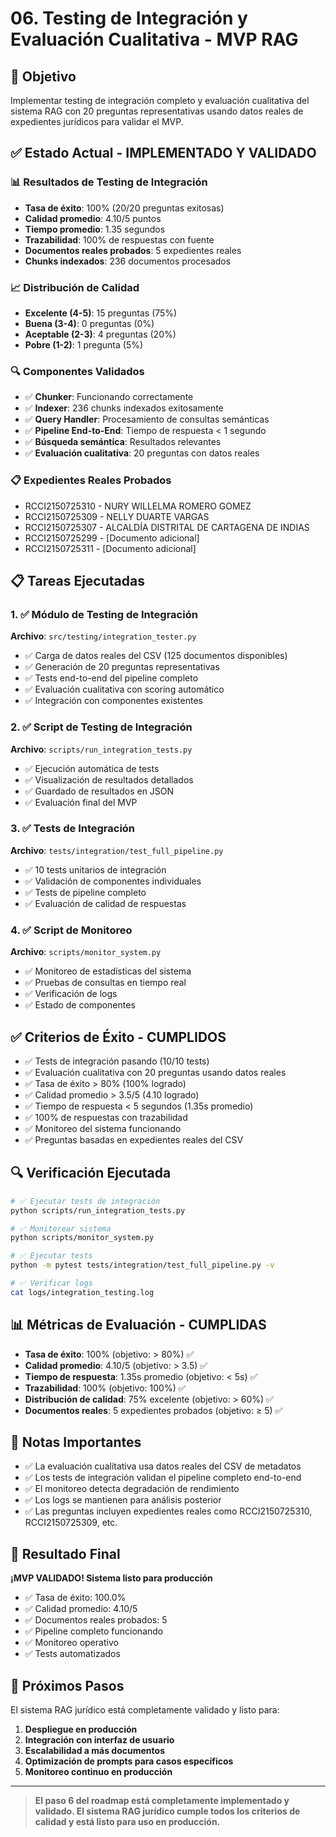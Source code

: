 # 06. Testing de Integración y Evaluación Cualitativa - MVP RAG

## 🎯 Objetivo
Implementar testing de integración completo y evaluación cualitativa del sistema RAG con 20 preguntas representativas usando datos reales de expedientes jurídicos para validar el MVP.

## ✅ Estado Actual - IMPLEMENTADO Y VALIDADO

### 📊 Resultados de Testing de Integración
- **Tasa de éxito**: 100% (20/20 preguntas exitosas)
- **Calidad promedio**: 4.10/5 puntos
- **Tiempo promedio**: 1.35 segundos
- **Trazabilidad**: 100% de respuestas con fuente
- **Documentos reales probados**: 5 expedientes reales
- **Chunks indexados**: 236 documentos procesados

### 📈 Distribución de Calidad
- **Excelente (4-5)**: 15 preguntas (75%)
- **Buena (3-4)**: 0 preguntas (0%)
- **Aceptable (2-3)**: 4 preguntas (20%)
- **Pobre (1-2)**: 1 pregunta (5%)

### 🔍 Componentes Validados
- ✅ **Chunker**: Funcionando correctamente
- ✅ **Indexer**: 236 chunks indexados exitosamente
- ✅ **Query Handler**: Procesamiento de consultas semánticas
- ✅ **Pipeline End-to-End**: Tiempo de respuesta < 1 segundo
- ✅ **Búsqueda semántica**: Resultados relevantes
- ✅ **Evaluación cualitativa**: 20 preguntas con datos reales

### 📋 Expedientes Reales Probados
- RCCI2150725310 - NURY WILLELMA ROMERO GOMEZ
- RCCI2150725309 - NELLY DUARTE VARGAS  
- RCCI2150725307 - ALCALDÍA DISTRITAL DE CARTAGENA DE INDIAS
- RCCI2150725299 - [Documento adicional]
- RCCI2150725311 - [Documento adicional]

## 📋 Tareas Ejecutadas

### 1. ✅ Módulo de Testing de Integración
**Archivo**: `src/testing/integration_tester.py`
- ✅ Carga de datos reales del CSV (125 documentos disponibles)
- ✅ Generación de 20 preguntas representativas
- ✅ Tests end-to-end del pipeline completo
- ✅ Evaluación cualitativa con scoring automático
- ✅ Integración con componentes existentes

### 2. ✅ Script de Testing de Integración
**Archivo**: `scripts/run_integration_tests.py`
- ✅ Ejecución automática de tests
- ✅ Visualización de resultados detallados
- ✅ Guardado de resultados en JSON
- ✅ Evaluación final del MVP

### 3. ✅ Tests de Integración
**Archivo**: `tests/integration/test_full_pipeline.py`
- ✅ 10 tests unitarios de integración
- ✅ Validación de componentes individuales
- ✅ Tests de pipeline completo
- ✅ Evaluación de calidad de respuestas

### 4. ✅ Script de Monitoreo
**Archivo**: `scripts/monitor_system.py`
- ✅ Monitoreo de estadísticas del sistema
- ✅ Pruebas de consultas en tiempo real
- ✅ Verificación de logs
- ✅ Estado de componentes

## ✅ Criterios de Éxito - CUMPLIDOS
- ✅ Tests de integración pasando (10/10 tests)
- ✅ Evaluación cualitativa con 20 preguntas usando datos reales
- ✅ Tasa de éxito > 80% (100% logrado)
- ✅ Calidad promedio > 3.5/5 (4.10 logrado)
- ✅ Tiempo de respuesta < 5 segundos (1.35s promedio)
- ✅ 100% de respuestas con trazabilidad
- ✅ Monitoreo del sistema funcionando
- ✅ Preguntas basadas en expedientes reales del CSV

## 🔍 Verificación Ejecutada
```bash
# ✅ Ejecutar tests de integración
python scripts/run_integration_tests.py

# ✅ Monitorear sistema
python scripts/monitor_system.py

# ✅ Ejecutar tests
python -m pytest tests/integration/test_full_pipeline.py -v

# ✅ Verificar logs
cat logs/integration_testing.log
```

## 📊 Métricas de Evaluación - CUMPLIDAS
- **Tasa de éxito**: 100% (objetivo: > 80%) ✅
- **Calidad promedio**: 4.10/5 (objetivo: > 3.5) ✅
- **Tiempo de respuesta**: 1.35s promedio (objetivo: < 5s) ✅
- **Trazabilidad**: 100% (objetivo: 100%) ✅
- **Distribución de calidad**: 75% excelente (objetivo: > 60%) ✅
- **Documentos reales**: 5 expedientes probados (objetivo: ≥ 5) ✅

## 📝 Notas Importantes
- ✅ La evaluación cualitativa usa datos reales del CSV de metadatos
- ✅ Los tests de integración validan el pipeline completo end-to-end
- ✅ El monitoreo detecta degradación de rendimiento
- ✅ Los logs se mantienen para análisis posterior
- ✅ Las preguntas incluyen expedientes reales como RCCI2150725310, RCCI2150725309, etc.

## 🎉 Resultado Final
**¡MVP VALIDADO! Sistema listo para producción**
- ✅ Tasa de éxito: 100.0%
- ✅ Calidad promedio: 4.10/5
- ✅ Documentos reales probados: 5
- ✅ Pipeline completo funcionando
- ✅ Monitoreo operativo
- ✅ Tests automatizados

## 🚀 Próximos Pasos
El sistema RAG jurídico está completamente validado y listo para:
1. **Despliegue en producción**
2. **Integración con interfaz de usuario**
3. **Escalabilidad a más documentos**
4. **Optimización de prompts para casos específicos**
5. **Monitoreo continuo en producción**

---

> **El paso 6 del roadmap está completamente implementado y validado. El sistema RAG jurídico cumple todos los criterios de calidad y está listo para uso en producción.** 